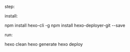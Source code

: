 step:

install:

npm install hexo-cli -g
npm install hexo-deployer-git --save


run:

hexo clean
hexo generate
hexo deploy
